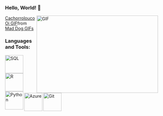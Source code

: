 ### Hello, World! 👋

 <img align="right" alt="GIF" src="https://tenor.com/view/mad-dog-hi-gif-12336961" width="400" height="256" />
 
<div class="tenor-gif-embed" data-postid="12336961" data-share-method="host" data-aspect-ratio="1.1" data-width="100%"><a href="https://tenor.com/view/mad-dog-hi-gif-12336961">Cachorrolouco Oi GIF</a>from <a href="https://tenor.com/search/mad+dog-gifs">Mad Dog GIFs</a></div> <script type="text/javascript" async src="https://tenor.com/embed.js"></script>

### Languages and Tools:

<img align="left" title="SQL" width="60px" src="https://cdn.jsdelivr.net/gh/devicons/devicon/icons/microsoftsqlserver/microsoftsqlserver-plain.svg" />        

<img align="left" title="R" width="60px" src="https://cdn.jsdelivr.net/gh/devicons/devicon/icons/rstudio/rstudio-original.svg" />          

<img align="left" title="Python" width="60px" src="https://cdn.jsdelivr.net/gh/devicons/devicon/icons/python/python-original.svg" /> 

<img align="left" title="Azure" width="60px" src="https://cdn.jsdelivr.net/gh/devicons/devicon/icons/azure/azure-original.svg" />

<img align="left" title="Git" width="60px" src="https://cdn.jsdelivr.net/gh/devicons/devicon/icons/git/git-original.svg" />
          
                   

